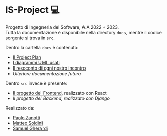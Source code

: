 # IS-Project 💻
Progetto di Ingegneria del Software, A.A 2022 ÷ 2023.</br>
Tutta la documentazione è disponibile nella directory `docs`, mentre il codice sorgente si trova in `src`.

Dentro la cartella `docs` è contenuto:
- [Il Project Plan](https://github.com/zanottipaolo/IS-Project/blob/main/docs/project-plan.md)
- [I diagrammi UML usati](https://github.com/zanottipaolo/IS-Project/tree/main/docs/modelling)
- [Il resoconto di ogni nostro incontro](https://github.com/zanottipaolo/IS-Project/tree/main/docs/decision-making)
- _Ulteriore documentazione futura_

Dentro `src` invece è presente:
- [Il progetto del Frontend](https://github.com/zanottipaolo/IS-Project/tree/main/src/frontend), realizzato con React
- _Il progetto del Backend, realizzato con Django_

Realizzato da:
- [Paolo Zanotti](https://github.com/zanottipaolo)
- [Matteo Soldini](https://github.com/MatteoSoldini)
- [Samuel Gherardi](https://github.com/SamuelGherardi)
